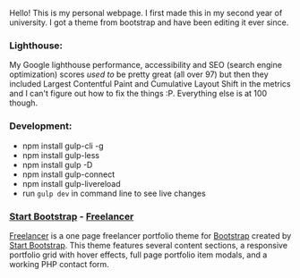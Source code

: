 Hello! This is my personal webpage. I first made this in my second year of university. I got a theme from bootstrap and have been editing it ever since.

### Lighthouse:
My Google lighthouse performance, accessibility and SEO (search engine optimization) scores *used to* be pretty great (all over 97) but then they included Largest Contentful Paint and Cumulative Layout Shift in the metrics and I can't figure out how to fix the things :P. Everything else is at 100 though.

### Development:
* npm install gulp-cli -g
* npm install gulp-less
* npm install gulp -D
* npm install gulp-connect
* npm install gulp-livereload
* run `gulp dev` in command line to see live changes

### [Start Bootstrap](http://startbootstrap.com/) - [Freelancer](http://startbootstrap.com/template-overviews/freelancer/)

[Freelancer](http://startbootstrap.com/template-overviews/freelancer/) is a one page freelancer portfolio theme for [Bootstrap](http://getbootstrap.com/) created by [Start Bootstrap](http://startbootstrap.com/). This theme features several content sections, a responsive portfolio grid with hover effects, full page portfolio item modals, and a working PHP contact form.
